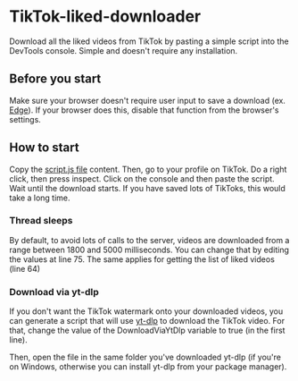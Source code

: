 # TikTok-liked-downloader
Download all the liked videos from TikTok by pasting a simple script into the DevTools console. Simple and doesn't require any installation. 
## Before you start
Make sure your browser doesn't require user input to save a download (ex. [Edge](edge://settings/downloads)). If your browser does this, disable that function from the browser's settings.
## How to start
Copy the [script.js file](https://github.com/Dinoosauro/TikTok-liked-downloader/blob/main/script.js) content. Then, go to your profile on TikTok. Do a right click, then press inspect. Click on the console and then paste the script. Wait until the download starts. If you have saved lots of TikToks, this would take a long time.
### Thread sleeps
By default, to avoid lots of calls to the server, videos are downloaded from a range between 1800 and 5000 milliseconds. You can change that by editing the values at line 75. The same applies for getting the list of liked videos (line 64)
### Download via yt-dlp
If you don't want the TikTok watermark onto your downloaded videos, you can generate a script that will use [yt-dlp](https://github.com/yt-dlp/yt-dlp) to download the TikTok video. For that, change the value of the DownloadViaYtDlp variable to true (in the first line). 

Then, open the file in the same folder you've downloaded yt-dlp (if you're on Windows, otherwise you can install yt-dlp from your package manager).
